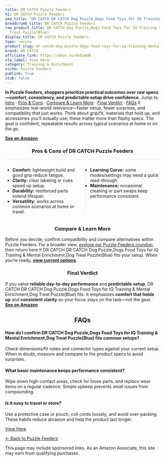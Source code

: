 ```yaml
---
title: DR CATCH Puzzle Feeders
h1: DR CATCH Puzzle Feeders
seo_title: "DR CATCH DR CATCH Dog Puzzle,Dogs Food Toys for IQ Training\u2026"
breadcrumb_title: DR CATCH Puzzle Feeders
raw_product_title: DR CATCH Dog Puzzle,Dogs Food Toys for IQ Training & Mental Enrichment,Dog
  Treat Puzzle(Blue)
display_title: DR CATCH Puzzle Feeders
type: review
product_slug: dr-catch-dog-puzzle-dogs-food-toys-for-iq-training-mental-enrichment-do-3ab1158a
brand: DR CATCH
affiliate_link: https://amzn.to/4nEamUW
cta_label: View Here
category: Training & Enrichment
niche: Puzzle Feeders
publish: true
stub: false
---
```


<div id="intro" class="full-width"><p><strong>In Puzzle Feeders, shoppers prioritize practical outcomes over raw specs&mdash;comfort, consistency, and predictable setup drive confidence.</strong> Jump to: <a href="#intro">Intro</a> · <a href="#pros-cons">Pros &amp; Cons</a> · <a href="#compare-more">Compare &amp; Learn More</a> · <a href="#verdict">Final Verdict</a> · <a href="#faqs">FAQs</a> It emphasizes real-world relevance&mdash;faster setup, fewer surprises, and compatibility that just works. Think about grip/fit, materials that hold up, and accessories you’ll actually use; these matter more than flashy specs. The goal is confident, repeatable results across typical scenarios at home or on the go.</p><p><a href="https://amzn.to/4nEamUW" rel="nofollow sponsored noopener" target="_blank"><strong>See on Amazon</strong></a></p></div>
<h3 id="pros-cons" style="text-align:center;">Pros &amp; Cons of DR CATCH Puzzle Feeders</h3>
<div class="pc-grid" style="display:grid;grid-template-columns:1fr 1fr;gap:16px;border-top:1px solid #e5e7eb;padding-top:12px;">
  <ul>
    <li><strong>Comfort:</strong> lightweight build and good grip reduce fatigue.</li>
    <li><strong>Clarity:</strong> clear labeling or cues speed up setup.</li>
    <li><strong>Durability:</strong> reinforced parts extend lifespan.</li>
    <li><strong>Versatility:</strong> works across common scenarios at home or travel.</li>
  </ul>
  <ul style="border-left:1px solid #e5e7eb;padding-left:16px;">
    <li><strong>Learning Curve:</strong> some modes/settings may need a quick read-through.</li>
    <li><strong>Maintenance:</strong> occasional cleaning or part swaps keep performance consistent.</li>
  </ul>
</div>


<h3 id="compare-more" style="text-align:center;">Compare &amp; Learn More</h3>
<p>Before you decide, confirm compatibility and compare alternatives within Puzzle Feeders. For a broader view, <a href="#">explore our Puzzle Feeders roundup</a>, then return here if DR CATCH DR CATCH Dog Puzzle,Dogs Food Toys for IQ Training & Mental Enrichment,Dog Treat Puzzle(Blue) fits your setup. When you’re ready, <a href="https://amzn.to/4nEamUW" rel="nofollow sponsored noopener" target="_blank"><strong>view current options</strong></a>.</p>

<h3 id="verdict" style="text-align:center;">Final Verdict</h3>
<p>If you value <strong>reliable day-to-day performance</strong> and <strong>predictable setup</strong>, DR CATCH DR CATCH Dog Puzzle,Dogs Food Toys for IQ Training & Mental Enrichment,Dog Treat Puzzle(Blue) fits. It emphasizes <strong>comfort that holds up</strong> and <strong>consistent clarity</strong> so your focus stays on the task&mdash;not the gear. <a href="https://amzn.to/4nEamUW" rel="nofollow sponsored noopener" target="_blank"><strong>See on Amazon</strong></a></p>

<h2 id="faqs" style="text-align:center;">FAQs</h2>
<h4><strong>How do I confirm DR CATCH Dog Puzzle,Dogs Food Toys for IQ Training & Mental Enrichment,Dog Treat Puzzle(Blue) fits common setups?</strong></h4>
<p>Check dimensions/fit notes and connector types against your current setup. When in doubt, measure and compare to the product specs to avoid surprises.</p>
<h4><strong>What basic maintenance keeps performance consistent?</strong></h4>
<p>Wipe down high-contact areas, check for loose parts, and replace wear items on a regular cadence. Simple upkeep prevents small issues from compounding.</p>
<h4><strong>Is it easy to travel or store?</strong></h4>
<p>Use a protective case or pouch, coil cords loosely, and avoid over-packing. These habits reduce abrasion and help the product last longer.</p>

<p><a class="btn" href="https://amzn.to/4nEamUW" target="_blank" rel="nofollow sponsored noopener">View Here</a></p>
<p><a href="/roundups/training-enrichment/puzzle-feeders/">← Back to Puzzle Feeders</a></p>
<aside class="disclosure">This page may include sponsored links. As an Amazon Associate, this site may earn from qualifying purchases.</aside>
